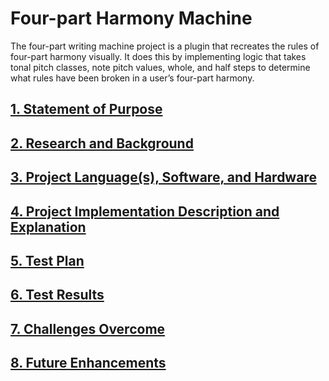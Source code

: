 # Four-part Harmony Machine

The four-part writing machine project is a plugin that recreates the rules of four-part harmony visually.  It does this by implementing logic that takes tonal pitch classes, note pitch values, whole, and half steps to determine what rules have been broken in a user’s four-part harmony.

## [1. Statement of Purpose](https://github.com/yeungs2019/CSU-Senior-Project/blob/master/docs/TestPlan.md#statement-of-purpose)

## [2. Research and Background](https://github.com/yeungs2019/CSU-Senior-Project/blob/master/docs/TestPlan.md#research-and-background)

## [3. Project Language(s), Software, and Hardware](https://github.com/yeungs2019/CSU-Senior-Project/blob/master/docs/TestPlan.md#project-languages-software-and-hardware)

## [4. Project Implementation Description and Explanation](https://github.com/yeungs2019/CSU-Senior-Project/blob/master/docs/TestPlan.md#project-implementation-description-and-explanation)

## [5. Test Plan](https://github.com/yeungs2019/CSU-Senior-Project/blob/master/docs/TestPlan.md#test-plan)

## [6. Test Results](https://github.com/yeungs2019/CSU-Senior-Project/blob/master/docs/TestPlan.md#test-results)

## [7. Challenges Overcome](https://github.com/yeungs2019/CSU-Senior-Project/blob/master/docs/TestPlan.md#challenges-overcome)

## [8. Future Enhancements](https://github.com/yeungs2019/CSU-Senior-Project/blob/master/docs/TestPlan.md#future-enhancements)

